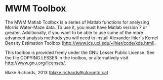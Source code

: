 MWM Toolbox
=========

The MWM Matlab Toolbox is a series of Matlab functions for analyzing Morris Water-Maze data. To use
it, you must have Matlab version 7 or greater. Additionally, if you want to be able to use some of
the more advanced analysis methods you will need to install Alexander Ihler's Kernel Density
Estimation Toolbox (http://www.ics.uci.edu/~ihler/code/kde.html).

This toolbox is provided freely under the GNU Lesser Public License. See the file COPYING.LESSER in
the toolbox, or alternatively visit http://www.gnu.org/licenses/.

Blake Richards, 2013 (blake.richards@utoronto.ca)

